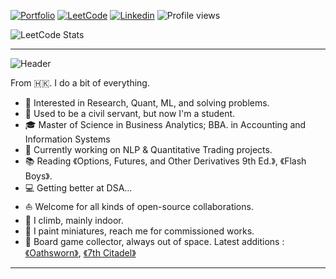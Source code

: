 
[![Portfolio](https://img.shields.io/badge/Portfolio-Visit-brightgreen?style=flat-square)](https://github.com/austinmyc/)
[![LeetCode](https://img.shields.io/badge/LeetCode-Profile-orange?style=flat-square&logo=leetcode)](https://leetcode.com/austinmyc/)
[![Linkedin](https://img.shields.io/badge/Linkedin-Profile-blue?style=flat-square&logo=linkedin)](https://www.linkedin.com/in/austinmyc/)
![Profile views](https://komarev.com/ghpvc/?username=austinmyc&color=lightgrey)

![LeetCode Stats](https://leetcard.jacoblin.cool/austinmyc?theme=light&font=Work%20Sans&ext=contest)

 <hr>

![Header](https://readme-typing-svg.herokuapp.com?font=Roboto&size=36&duration=3500&pause=1000&color=484848&random=false&width=435&lines=++Hey+this+is+Austin!%F0%9F%91%8B++)

From 🇭🇰. I do a bit of everything.   

* 🧐   Interested in Research, Quant, ML, and solving problems.
* 💼   Used to be a civil servant, but now I'm a student.
* 🎓   Master of Science in Business Analytics; BBA. in Accounting and Information Systems
* 🌱   Currently working on NLP & Quantitative Trading projects.
* 📚   Reading 《Options, Futures, and Other Derivatives 9th Ed.》, 《Flash Boys》.
* 💻   Getting better at DSA... 
* ⛵   Welcome for all kinds of open-source collaborations.
* 🧗   I climb, mainly indoor.
* 🎨   I paint miniatures, reach me for commissioned works.
* 🎲   Board game collector, always out of space. Latest additions :[《Oathsworn》](https://boardgamegeek.com/boardgame/251661/oathsworn-into-the-deepwood), [《7th Citadel》](https://boardgamegeek.com/boardgame/286063/the-7th-citadel)
<hr>
<!--
<p align="center">
  <img src="https://leetcode-badge-showcase.vercel.app/api?username=austinmyc&theme=light">
<p align="center">

-->

